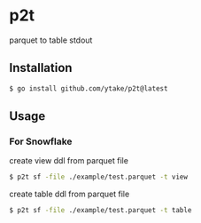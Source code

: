 # p2t
 
parquet to table stdout

## Installation

```bash
$ go install github.com/ytake/p2t@latest
```

## Usage

### For Snowflake

create view ddl from parquet file 

```bash
$ p2t sf -file ./example/test.parquet -t view
```

create table ddl from parquet file 

```bash
$ p2t sf -file ./example/test.parquet -t table
```
